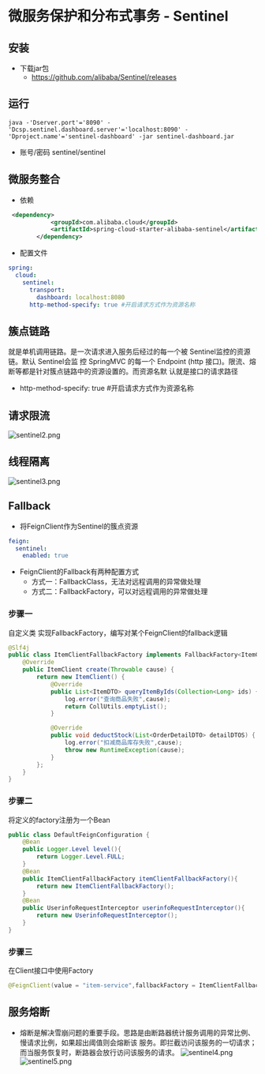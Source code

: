 # 微服务保护和分布式事务 - Sentinel
## 安装
- 下载jar包
  - https://github.com/alibaba/Sentinel/releases
## 运行
`java -'Dserver.port'='8090' -'Dcsp.sentinel.dashboard.server'='localhost:8090' -'Dproject.name'='sentinel-dashboard' -jar sentinel-dashboard.jar`
- 账号/密码 sentinel/sentinel
## 微服务整合
- 依赖
```xml
 <dependency>
            <groupId>com.alibaba.cloud</groupId>
            <artifactId>spring-cloud-starter-alibaba-sentinel</artifactId>
        </dependency>
```
- 配置文件
```yaml
spring:
  cloud:
    sentinel:
      transport:
        dashboard: localhost:8080
      http-method-specify: true #开启请求方式作为资源名称
```
## 簇点链路
就是单机调用链路。是一次请求进入服务后经过的每一个被 Sentinel监控的资源链。默认 Sentinel会监
控 SpringMVC 的每一个 Endpoint (http 接口)。限流、熔断等都是针对簇点链路中的资源设置的。而资源名默
认就是接口的请求路径
- http-method-specify: true #开启请求方式作为资源名称
## 请求限流
![sentinel2.png](sentinel2.png)
## 线程隔离
![sentinel3.png](sentinel3.png)
## Fallback
- 将FeignClient作为Sentinel的簇点资源
```yaml
feign:
  sentinel:
    enabled: true
```
- FeignClient的Fallback有两种配置方式
  - 方式一：FallbackClass，无法对远程调用的异常做处理
  - 方式二：FallbackFactory，可以对远程调用的异常做处理
### 步骤一
自定义类 实现FallbackFactory，编写对某个FeignClient的fallback逻辑
```Java
@Slf4j
public class ItemClientFallbackFactory implements FallbackFactory<ItemClient> {
    @Override
    public ItemClient create(Throwable cause) {
        return new ItemClient() {
            @Override
            public List<ItemDTO> queryItemByIds(Collection<Long> ids) {
                log.error("查询商品失败",cause);
                return CollUtils.emptyList();
            }

            @Override
            public void deductStock(List<OrderDetailDTO> detailDTOS) {
                log.error("扣减商品库存失败",cause);
                throw new RuntimeException(cause);
            }
        };
    }
}

```
### 步骤二
将定义的factory注册为一个Bean
```Java
public class DefaultFeignConfiguration {
    @Bean
    public Logger.Level level(){
        return Logger.Level.FULL;
    }
    @Bean
    public ItemClientFallbackFactory itemClientFallbackFactory(){
        return new ItemClientFallbackFactory();
    }
    @Bean
    public UserinfoRequestInterceptor userinfoRequestInterceptor(){
        return new UserinfoRequestInterceptor();
    }
}


```
### 步骤三
在Client接口中使用Factory
```Java
@FeignClient(value = "item-service",fallbackFactory = ItemClientFallbackFactory.class)
```
## 服务熔断
- 熔断是解决雪崩问题的重要手段。思路是由断路器统计服务调用的异常比例、慢请求比例，如果超出阈值则会熔断该
  服务。即拦截访问该服务的一切请求；而当服务恢复时，断路器会放行访问该服务的请求。
![sentinel4.png](sentinel4.png)
![sentinel5.png](sentinel5.png)